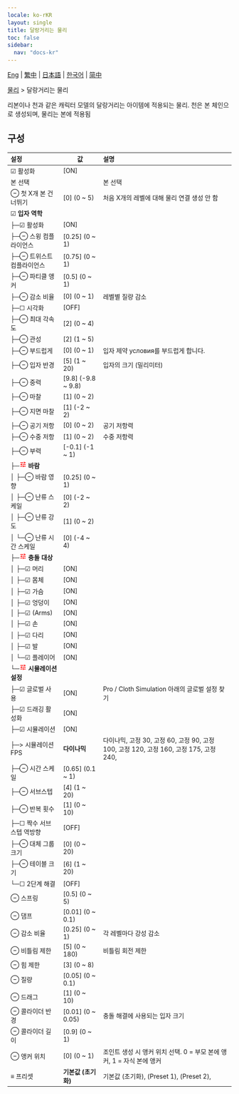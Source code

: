 ```yaml
---
locale: ko-rKR
layout: single
title: 달랑거리는 물리
toc: false
sidebar:
  nav: "docs-kr"
---
```

[Eng](/dancexr/menu/2025.5/actor/cloth_physics) | [繁中](/tw/dancexr/menu/2025.5/actor/cloth_physics) | [日本語](/jp/dancexr/menu/2025.5/actor/cloth_physics) | [한국어](/kr/dancexr/menu/2025.5/actor/cloth_physics) | [简中](/zh/dancexr/menu/2025.5/actor/cloth_physics)

[물리](../menu#물리) > 달랑거리는 물리

리본이나 천과 같은 캐릭터 모델의 달랑거리는 아이템에 적용되는 물리. 천은 본 체인으로 생성되며, 물리는 본에 적용됨

## 구성

| 설정 | 값 | 설명 |
| :--- | --- | :--- |
| ☑ 활성화 | [ON] | 
|  본 선택 || 본 선택
| ⊖ 첫 X개 본 건너뛰기 | [0] (0 ~ 5) | 처음 X개의 레벨에 대해 물리 연결 생성 안 함
| ☑ **입자 역학** | | 
| ├─☑ 활성화 | [ON] | 
| ├─⊖ 스윙 컴플라이언스 | [0.25] (0 ~ 1) | 
| ├─⊖ 트위스트 컴플라이언스 | [0.75] (0 ~ 1) | 
| ├─⊖ 파티클 앵커 | [0.5] (0 ~ 1) | 
| ├─⊖ 감소 비율 | [0] (0 ~ 1) | 레벨별 질량 감소
| ├─☐ 시각화 | [OFF] | 
| ├─⊖ 최대 각속도 | [2] (0 ~ 4) | 
| ├─⊖ 관성 | [2] (1 ~ 5) | 
| ├─⊖ 부드럽게 | [0] (0 ~ 1) | 입자 제약 условия를 부드럽게 합니다.
| ├─⊖ 입자 반경 | [5] (1 ~ 20) | 입자의 크기 (밀리미터)
| ├─⊖ 중력 | [9.8] (-9.8 ~ 9.8) | 
| ├─⊖ 마찰 | [1] (0 ~ 2) | 
| ├─⊖ 지면 마찰 | [1] (-2 ~ 2) | 
| ├─⊖ 공기 저항 | [0] (0 ~ 2) | 공기 저항력
| ├─⊖ 수중 저항 | [1] (0 ~ 2) | 수중 저항력
| ├─⊖ 부력 | [-0.1] (-1 ~ 1) | 
| ├─<img src="/images/icon/ic_tune.png" alt="tune icon"/> **바람** | | 
| │ ├─⊖ 바람 영향 | [0.25] (0 ~ 1) | 
| │ ├─⊖ 난류 스케일 | [0] (-2 ~ 2) | 
| │ ├─⊖ 난류 강도 | [1] (0 ~ 2) | 
| │ └─⊖ 난류 시간 스케일 | [0] (-4 ~ 4) | 
| ├─<img src="/images/icon/ic_tune.png" alt="tune icon"/> **충돌 대상** | | 
| │ ├─☑ 머리 | [ON] | 
| │ ├─☑ 몸체 | [ON] | 
| │ ├─☑ 가슴 | [ON] | 
| │ ├─☑ 엉덩이 | [ON] | 
| │ ├─☑ (Arms) | [ON] | 
| │ ├─☑ 손 | [ON] | 
| │ ├─☑ 다리 | [ON] | 
| │ ├─☑ 발 | [ON] | 
| │ └─☑ 플레이어 | [ON] | 
| └─<img src="/images/icon/ic_tune.png" alt="tune icon"/> **시뮬레이션 설정** | | 
|   ├─☑ 글로벌 사용 | [ON] | Pro / Cloth Simulation 아래의 글로벌 설정 찾기
|   ├─☑ 드래깅 활성화 | [ON] | 
|   ├─☑ 시뮬레이션 | [ON] | 
|   ├─> 시뮬레이션 FPS | **다이나믹** | 다이나믹, 고정 30, 고정 60, 고정 90, 고정 100, 고정 120, 고정 160, 고정 175, 고정 240,  |
|   ├─⊖ 시간 스케일 | [0.65] (0.1 ~ 1) | 
|   ├─⊖ 서브스텝 | [4] (1 ~ 20) | 
|   ├─⊖ 반복 횟수 | [1] (0 ~ 10) | 
|   ├─☐ 짝수 서브스텝 역방향 | [OFF] | 
|   ├─⊖ 대체 그룹 크기 | [0] (0 ~ 20) | 
|   ├─⊖ 테이블 크기 | [6] (1 ~ 20) | 
|   └─☐ 2단계 해결 | [OFF] | 
| ⊖ 스프링 | [0.5] (0 ~ 5) | 
| ⊖ 댐프 | [0.01] (0 ~ 0.1) | 
| ⊖ 감소 비율 | [0.25] (0 ~ 1) | 각 레벨마다 강성 감소
| ⊖ 비틀림 제한 | [5] (0 ~ 180) | 비틀림 회전 제한
| ⊖ 힘 제한 | [3] (0 ~ 8) | 
| ⊖ 질량 | [0.05] (0 ~ 0.1) | 
| ⊖ 드래그 | [1] (0 ~ 10) | 
| ⊖ 콜라이더 반경 | [0.01] (0 ~ 0.05) | 충돌 해결에 사용되는 입자 크기
| ⊖ 콜라이더 길이 | [0.9] (0 ~ 1) | 
| ⊖ 앵커 위치 | [0] (0 ~ 1) | 조인트 생성 시 앵커 위치 선택. 0 = 부모 본에 앵커, 1 = 자식 본에 앵커
| ≡ 프리셋 | **기본값 (초기화)** | 기본값 (초기화), (Preset 1), (Preset 2),  |
